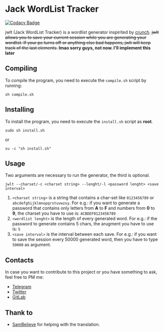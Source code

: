 # Jack WordList Tracker

[![Codacy Badge](https://api.codacy.com/project/badge/Grade/93b6e5a68b6041329d309f24bf705371)](https://app.codacy.com/app/jackrendor/jwlt?utm_source=github.com&utm_medium=referral&utm_content=jackrendor/jwlt&utm_campaign=Badge_Grade_Settings)

jwlt (Jack WordList Tracker) is a wordlist generator inspirited by [crunch](https://sourceforge.net/projects/crunch-wordlist/).
~~jwlt allows you to save your current session while you are generating your wordlist. If your pc turns off or anything else bad happens, jwlt will keep track of the last elements.~~ **lmao sorry guys, not now. I'll implement this later**

## Compiling
To compile the program, you need to execute the `compile.sh` script by running:

    sh compile.sh

## Installing
To install the program, you need to execute the `install.sh` script as **root**.

    sudo sh install.sh
or

    su -c "sh install.sh"


## Usage

Two arguments are necessary to run the generator, the third is optional.

`jwlt --charset/-c <charset string> --lenght/-l <password lenght> <save interval> `

 1. `<charset string>` is a string that contains a char-set like `0123456789` or `abcdefghijklmnopqrstuvwzxy`. For e.g.: if you want to generate a password that contains only letters from **A** to **F** and numbers from **0** to **9**, the charset you have to use is: `ACBDEF0123456789`
 2. `<wordlist lenght>` is the length of every generated word. For e.g.: if the password to generate contains 5 chars, the arugment you have to use is: `5`
 3. `<save interval>` is the interval between each save. For e.g.: if you want to save the session every 50000 generated word, then you have to type `50000` as argument.

## Contacts
In case you want to contribute to this project or you have something to ask, feel free to PM me:

 - [Telegram](https://t.me/a_lombax)
 - [Twitter](https://twitter.com/jackrendor)
 - [GitLab](https://gitlab.com/jackrendor)

 ## Thank to
  - [SamBelieve](https://github.com/samtolomeo) for helping with the translation.
